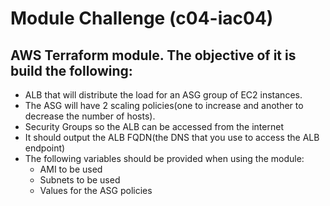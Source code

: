 # Module Challenge (c04-iac04)
## AWS Terraform module. The objective of it is build the following:

- ALB that will distribute the load for an ASG group of EC2 instances.
- The ASG will have 2 scaling policies(one to increase and another to decrease the number of hosts).
- Security Groups so the ALB can be accessed from the internet
- It should output the ALB FQDN(the DNS that you use to access the ALB endpoint)
- The following variables should be provided when using the module:
    - AMI to be used
    - Subnets to be used
    - Values for the ASG policies